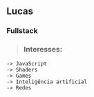 ## Lucas 
### Fullstack

> ### Interesses:
    -> JavaScript
    -> Shaders
    -> Games
    -> Inteligência artificial
    -> Redes